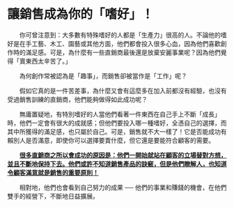 # 讓銷售成為你的「嗜好」！

  你可曾注意到：大多數有特殊嗜好的人都是「生產力」很高的人。不論他的嗜好是在手工藝、木工、園藝或其他方面，他們都會投入很多心血，因為他們喜歡創作時的滿足感。可是，為什麼有一些直銷商最後還是放棄安麗事業呢？因為他們覺得「賣東西太辛苦了。」

  為何創作常被認為是「趣事」，而銷售卻被當作是「工作」呢？

  假如它真的是一件苦差事，為什麼又會有這麼多在加入前都沒有經驗，也沒有受過銷售訓練的直銷商，他們能夠做得如此成功呢？

  無庸置疑地，有特別嗜好的人當他們看著一件東西在自己手上不斷「成長」時，他們一定會有很大的成就感；但他們要投入哪一種嗜好，全憑自己的選擇，而其中所獲得的滿足感，也只屬於自己。可是，銷售就不大一樣了！它是否能成功有賴別人是否滿意，即使你可以選擇要賣什麼，但它還是要能符合顧客的需要。

  [**很多直銷商之所以會成功的原因是：他們一開始就站在顧客的立場替對方想，並且不斷地保持下去。他們或許不知道銷售產品的訣竅，但是他們瞭解人，也知道令顧客滿意就是銷售的重要原則！**](shou-cheng-ni-de-shi-hao.md)

  相對地，他們也會看到自己努力的成果 ── 他們的事業和賺錢的機會，在他們雙手的經營下，不斷地日益擴展。

